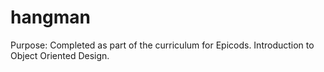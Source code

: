 hangman
=======

Purpose: Completed as part of the curriculum for Epicods. Introduction to Object Oriented Design. 
